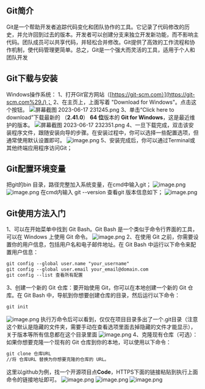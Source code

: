 ## Git简介
Git是一个帮助开发者追踪代码变化和团队协作的工具。它记录了代码修改的历史，并允许回到过去的版本。开发者可以创建分支来独立开发新功能，而不影响主代码。团队成员可以共享代码，并轻松合并修改。Git提供了高效的工作流程和协作机制，使代码管理更简单。总之，Git是一个强大而灵活的工具，适用于个人和团队开发
## Git下载与安装
Windows操作系统：
1、打开Git官方网站（[https://git-scm.com）](https://git-scm.com%29./)；
2、在主页上，上面写着 "Download for Windows"。点击这个按钮。
![屏幕截图 2023-06-17 231245.png](https://cdn.nlark.com/yuque/0/2023/png/33625181/1687014848705-800880bf-8434-4af6-8319-eed12291433d.png#averageHue=%23eae9e0&clientId=u36569ee6-8028-4&from=paste&height=697&id=hzFF1&originHeight=1046&originWidth=1859&originalType=binary&ratio=1.5&rotation=0&showTitle=false&size=1468599&status=done&style=none&taskId=u3441fe55-1d03-4c4b-bd19-a028c067d37&title=&width=1239.3333333333333)
3、单击“Click here to download”下载最新的 （**2.41.0**） **64 位**版本的 **Git for Windows**，这是最近维护的版本。
![屏幕截图 2023-06-17 232351.png](https://cdn.nlark.com/yuque/0/2023/png/33625181/1687015506517-7770c062-72b5-4995-a0d8-412e65185646.png#averageHue=%23f2f1eb&clientId=u8c5280f2-7182-4&from=paste&height=705&id=u811f2573&originHeight=1058&originWidth=1847&originalType=binary&ratio=1.5&rotation=0&showTitle=false&size=1071135&status=done&style=none&taskId=u352babff-cd77-4603-8bf6-eaac6e8d6bf&title=&width=1231.3333333333333)
4、一旦下载完成，双击该安装程序文件，跟随安装向导的步骤。在安装过程中，你可以选择一些配置选项，但通常使用默认设置即可。
![image.png](https://cdn.nlark.com/yuque/0/2023/png/33625181/1687016344986-8315e34b-10b5-42c9-9a19-34c0303b7b31.png#averageHue=%23f1eeeb&clientId=u8c5280f2-7182-4&from=paste&height=380&id=u7f49068c&originHeight=570&originWidth=736&originalType=binary&ratio=1.5&rotation=0&showTitle=false&size=43256&status=done&style=none&taskId=ud88d82fe-b41e-4fd7-9882-dfe5d152995&title=&width=490.6666666666667)
5、安装完成后，你可以通过Terminal或其他终端应用程序访问Git；
## Git配置环境变量
把git的bin 目录，路径完整加入系统变量，在cmd中输入git；
![image.png](https://cdn.nlark.com/yuque/0/2023/png/33625181/1687156925165-a30fd5bd-be03-4ab7-b497-56e940448216.png#averageHue=%23f2f2f1&clientId=u8c5280f2-7182-4&from=paste&height=161&id=u40ac5b2e&originHeight=241&originWidth=1014&originalType=binary&ratio=1.5&rotation=0&showTitle=false&size=12096&status=done&style=none&taskId=u5f00983f-e0ea-4d9a-bc2d-309c9790920&title=&width=676)
![image.png](https://cdn.nlark.com/yuque/0/2023/png/33625181/1687157042598-7d17b5c6-479d-41b6-ab2d-a5975667cccc.png#averageHue=%23151515&clientId=u8c5280f2-7182-4&from=paste&height=619&id=ube978771&originHeight=929&originWidth=1221&originalType=binary&ratio=1.5&rotation=0&showTitle=false&size=104257&status=done&style=none&taskId=u37e126e0-2f46-4360-b7d8-ad0af1b8e9d&title=&width=814)
在cmd内输入 git --version 查看git 版本信息如下；
![image.png](https://cdn.nlark.com/yuque/0/2023/png/33625181/1687157205256-21f94e50-40fe-4606-8224-c5d19f5d5257.png#averageHue=%23171717&clientId=u8c5280f2-7182-4&from=paste&height=212&id=KAm9a&originHeight=318&originWidth=847&originalType=binary&ratio=1.5&rotation=0&showTitle=false&size=24857&status=done&style=none&taskId=u222b420e-b837-4f3f-94e4-ebf1186493f&title=&width=564.6666666666666)
## Git使用方法入门
1、可以在开始菜单中找到 Git Bash。Git Bash 是一个类似于命令行界面的工具，可以在 Windows 上使用 Git 命令。
![image.png](https://cdn.nlark.com/yuque/0/2023/png/33625181/1687157743335-e720df27-8c54-44ef-8f27-8b2c253cbf45.png#averageHue=%23f2f2f2&clientId=u8c5280f2-7182-4&from=paste&height=427&id=ua4462284&originHeight=640&originWidth=1084&originalType=binary&ratio=1.5&rotation=0&showTitle=false&size=313296&status=done&style=none&taskId=u8bf36a1b-053c-4774-8ace-474a9f2f9bf&title=&width=722.6666666666666)
2、在使用 Git 之前，你需要设置你的用户信息，包括用户名和电子邮件地址。在 Git Bash 中运行以下命令来配置用户信息：
```xml
git config --global user.name "your_username"
git config --global user.email your_email@domain.com
git config --list 查看所有配置
```
3、创建一个新的 Git 仓库：要开始使用 Git，你可以在本地创建一个新的 Git 仓库。在 Git Bash 中，导航到你想要创建仓库的目录，然后运行以下命令：
```xml
git init
```
![image.png](https://cdn.nlark.com/yuque/0/2023/png/33625181/1687158544503-76c80ad7-02a8-4f54-b8f4-6f43da8dc7c9.png#averageHue=%231b1b1a&clientId=u8c5280f2-7182-4&from=paste&height=148&id=ua78b1780&originHeight=222&originWidth=896&originalType=binary&ratio=1.5&rotation=0&showTitle=false&size=17061&status=done&style=none&taskId=u9e92dda2-51ed-4673-9140-d59865cbe52&title=&width=597.3333333333334)
执行万命令后可以看到，仅仅在项目目录多出了一个.git目录（注意这个默认是隐藏的文件夹，需要手动在查看选项里面去掉隐藏的文件才能显示），关于版本等所有信息都在这个目录里面
![image.png](https://cdn.nlark.com/yuque/0/2023/png/33625181/1687159245265-c440658d-f85b-4628-86f9-7612d3d64a23.png#averageHue=%23fdfcfb&clientId=u8c5280f2-7182-4&from=paste&height=201&id=uac4000e2&originHeight=301&originWidth=1357&originalType=binary&ratio=1.5&rotation=0&showTitle=false&size=24566&status=done&style=none&taskId=uf572ad45-8177-4207-be64-0d305c7f42f&title=&width=904.6666666666666)
4、克隆现有仓库（可选）：如果你想要克隆一个现有的 Git 仓库到你的本地，可以使用以下命令：
```xml
git clone 仓库URL
//将 仓库URL 替换为你想要克隆的仓库的 URL。
```
这里以github为例，找一个开源项目点**Code**，HTTPS下面的链接粘贴到执行上面命令的链接地址即可。
![image.png](https://cdn.nlark.com/yuque/0/2023/png/33625181/1687159542365-1fae0abe-bc59-4df3-8f96-73ce8cfad7ed.png#averageHue=%23dbb380&clientId=u8c5280f2-7182-4&from=paste&height=713&id=u48865206&originHeight=1070&originWidth=1891&originalType=binary&ratio=1.5&rotation=0&showTitle=false&size=159710&status=done&style=none&taskId=u8412d76a-b0c7-49e4-aaa0-076977b04ee&title=&width=1260.6666666666667)
![image.png](https://cdn.nlark.com/yuque/0/2023/png/33625181/1687161515814-97eb29ba-54fa-43d4-9c34-a7ab31d006a3.png#averageHue=%230b0a09&clientId=u8c5280f2-7182-4&from=paste&height=339&id=uea0bdc95&originHeight=509&originWidth=899&originalType=binary&ratio=1.5&rotation=0&showTitle=false&size=51510&status=done&style=none&taskId=u4626a985-8287-4a8d-8aad-09fad125b19&title=&width=599.3333333333334)
![image.png](https://cdn.nlark.com/yuque/0/2023/png/33625181/1687161544168-a7343101-be0d-417e-8e01-c34a810d5c5f.png#averageHue=%23fcfcfb&clientId=u8c5280f2-7182-4&from=paste&height=267&id=u984c513b&originHeight=400&originWidth=1230&originalType=binary&ratio=1.5&rotation=0&showTitle=false&size=31451&status=done&style=none&taskId=u61cc00f4-297f-4795-8d08-7a9d22f15c5&title=&width=820)
